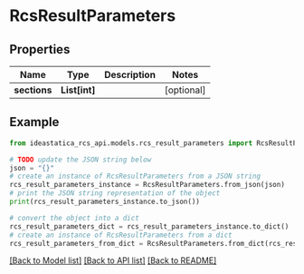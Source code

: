 # RcsResultParameters


## Properties

Name | Type | Description | Notes
------------ | ------------- | ------------- | -------------
**sections** | **List[int]** |  | [optional] 

## Example

```python
from ideastatica_rcs_api.models.rcs_result_parameters import RcsResultParameters

# TODO update the JSON string below
json = "{}"
# create an instance of RcsResultParameters from a JSON string
rcs_result_parameters_instance = RcsResultParameters.from_json(json)
# print the JSON string representation of the object
print(rcs_result_parameters_instance.to_json())

# convert the object into a dict
rcs_result_parameters_dict = rcs_result_parameters_instance.to_dict()
# create an instance of RcsResultParameters from a dict
rcs_result_parameters_from_dict = RcsResultParameters.from_dict(rcs_result_parameters_dict)
```
[[Back to Model list]](../README.md#documentation-for-models) [[Back to API list]](../README.md#documentation-for-api-endpoints) [[Back to README]](../README.md)



